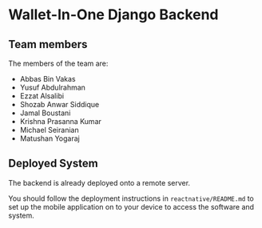 # Wallet-In-One Django Backend

## Team members
The members of the team are:
- Abbas Bin Vakas
- Yusuf Abdulrahman
- Ezzat Alsalibi
- Shozab Anwar Siddique
- Jamal Boustani
- Krishna Prasanna Kumar
- Michael Seiranian
- Matushan Yogaraj

## Deployed System

The backend is already deployed onto a remote server. 

You should follow the deployment instructions in `reactnative/README.md` to set up the mobile application on to your device to access the software and system.
